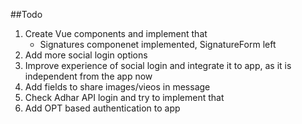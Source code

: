##Todo

1. Create Vue components and implement that
	- Signatures componenet implemented, SignatureForm left
2. Add more social login options
3. Improve experience of social login and integrate it to app, as it is independent from the app now
4. Add fields to share images/vieos in message
5. Check Adhar API login and try to implement that
6. Add OPT based authentication to app